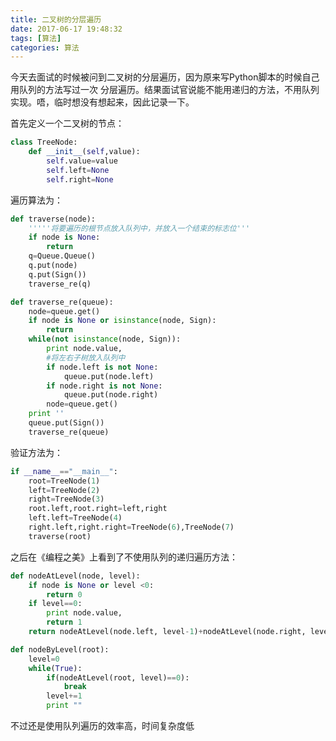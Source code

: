 ```yaml
---
title: 二叉树的分层遍历
date: 2017-06-17 19:48:32
tags: [算法]
categories: 算法
---
```


今天去面试的时候被问到二叉树的分层遍历，因为原来写Python脚本的时候自己用队列的方法写过一次 分层遍历。结果面试官说能不能用递归的方法，不用队列实现。唔，临时想没有想起来，因此记录一下。

首先定义一个二叉树的节点：
```python
class TreeNode:
    def __init__(self,value):
        self.value=value
        self.left=None
        self.right=None
```
<!-- more -->
遍历算法为：
```python
def traverse(node):
    '''''将要遍历的根节点放入队列中，并放入一个结束的标志位'''
    if node is None:
        return
    q=Queue.Queue()
    q.put(node)
    q.put(Sign())
    traverse_re(q)

def traverse_re(queue):
    node=queue.get()
    if node is None or isinstance(node, Sign):
        return
    while(not isinstance(node, Sign)):
        print node.value,
        #将左右子树放入队列中
        if node.left is not None:
            queue.put(node.left)
        if node.right is not None:
            queue.put(node.right)
        node=queue.get()
    print ''
    queue.put(Sign())
    traverse_re(queue)
```
验证方法为：
```python
if __name__=="__main__":
    root=TreeNode(1)
    left=TreeNode(2)
    right=TreeNode(3)
    root.left,root.right=left,right
    left.left=TreeNode(4)
    right.left,right.right=TreeNode(6),TreeNode(7)
    traverse(root)
```

之后在《编程之美》上看到了不使用队列的递归遍历方法：

```python
def nodeAtLevel(node, level):
    if node is None or level <0:
        return 0
    if level==0:
        print node.value,
        return 1
    return nodeAtLevel(node.left, level-1)+nodeAtLevel(node.right, level-1)

def nodeByLevel(root):
    level=0
    while(True):
        if(nodeAtLevel(root, level)==0):
            break
        level+=1
        print ""
```
不过还是使用队列遍历的效率高，时间复杂度低
